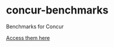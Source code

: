 # concur-benchmarks
Benchmarks for Concur

[Access them here](http://ajnsit.github.io/concur-benchmarks)
